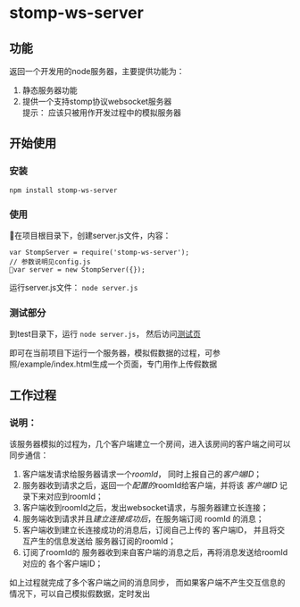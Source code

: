 # stomp-ws-server

## 功能  

返回一个开发用的node服务器，主要提供功能为：  
1. 静态服务器功能  
2. 提供一个支持stomp协议websocket服务器  
提示： 应该只被用作开发过程中的模拟服务器

## 开始使用  
### 安装
`npm install stomp-ws-server`
### 使用  
在项目根目录下，创建server.js文件，内容：
```
var StompServer = require('stomp-ws-server');
// 参数说明见config.js  
var server = new StompServer({});
```
运行server.js文件：
`node server.js` 

### 测试部分
到test目录下，运行 `node server.js`， 然后访问[测试页](http://localhost:61614/index.html)
  
即可在当前项目下运行一个服务器，模拟假数据的过程，可参照/example/index.html生成一个页面，专门用作上传假数据

## 工作过程  
### 说明：  
该服务器模拟的过程为，几个客户端建立一个房间，进入该房间的客户端之间可以同步通信：
1. 客户端发请求给服务器请求一个*roomId*， 同时上报自己的*客户端ID*；  
2. 服务器收到请求之后，返回一个*配置的*roomId给客户端，并将该 *客户端ID* 记录下来对应到roomId；  
3. 客户端收到roomId之后，发出websocket请求，与服务器建立长连接；  
4. 服务端收到请求并且*建立连接成功后*，在服务端订阅 roomId 的消息； 
5. 客户端收到建立长连接成功的消息后，订阅自己上传的 客户端ID， 并且将交互产生的信息发送给 服务器订阅的roomId；  
6. 订阅了roomId的 服务器收到来自客户端的消息之后，再将消息发送给roomId对应的 各个客户端ID；  

如上过程就完成了多个客户端之间的消息同步， 而如果客户端不产生交互信息的情况下，可以自己模拟假数据，定时发出


